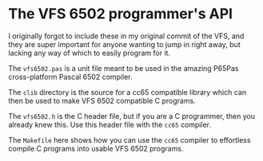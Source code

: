 # The VFS 6502 programmer's API

I originally forgot to include these in my original commit of the VFS, and they are super important for anyone wanting to jump in right away, but lacking any way of which to easily program for it.

The `vfs6502.pas` is a unit file meant to be used in the amazing P65Pas cross-platform Pascal 6502 compiler.

The `clib` directory is the source for a cc65 compatible library which can then be used to make VFS 6502 compatible C programs.

The `vfs6502.h` is the C header file, but if you are a C programmer, then you already knew this.  Use this header file with the `cc65` compiler.

The `Makefile` here shows how you can use the `cc65` compiler to effortless compile C programs into usable VFS 6502 programs.
